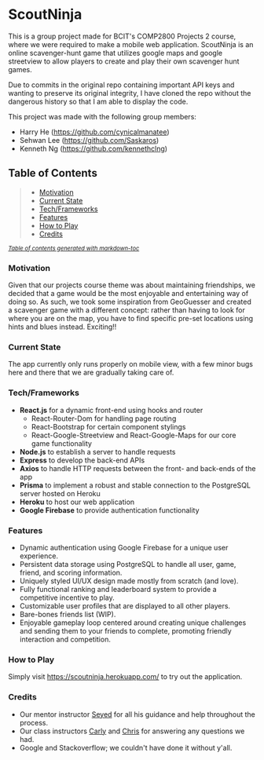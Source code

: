 # ScoutNinja

This is a group project made for BCIT's COMP2800 Projects 2 course, where we were required to make a mobile web application.
ScoutNinja is an online scavenger-hunt game that utilizes google maps and google streetview to allow players to create and play their own scavenger hunt games.

Due to commits in the original repo containing important API keys and wanting to preserve its original integrity, I have cloned the repo without the dangerous history so that I am able to display the code.

This project was made with the following group members:

- Harry He (https://github.com/cynicalmanatee)
- Sehwan Lee (https://github.com/Saskaros)
- Kenneth Ng (https://github.com/kennethclng)

## Table of Contents

>  - [Motivation](#motivation)
>  - [Current State](#current-state)
>  - [Tech/Frameworks](#tech-frameworks)
>  - [Features](#features)
>  - [How to Play](#how-to-play)
>  - [Credits](#credits)

<small><i><a href='http://ecotrust-canada.github.io/markdown-toc/'>Table of contents generated with markdown-toc</a></i></small>

### Motivation

Given that our projects course theme was about maintaining friendships, we decided that a game would be the most enjoyable and entertaining way of doing so. As such, we took some inspiration from GeoGuesser and created a scavenger game with a different concept: rather than having to look for where you are on the map, you have to find specific pre-set locations using hints and blues instead. Exciting!!

### Current State

The app currently only runs properly on mobile view, with a few minor bugs here and there that we are gradually taking care of.

### Tech/Frameworks

- **React.js** for a dynamic front-end using hooks and router
  - React-Router-Dom for handling page routing
  - React-Bootstrap for certain component stylings
  - React-Google-Streetview and React-Google-Maps for our core game functionality
- **Node.js** to establish a server to handle requests
- **Express** to develop the back-end APIs
- **Axios** to handle HTTP requests between the front- and back-ends of the app
- **Prisma** to implement a robust and stable connection to the PostgreSQL server hosted on Heroku
- **Heroku** to host our web application
- **Google Firebase** to provide authentication functionality

### Features

- Dynamic authentication using Google Firebase for a unique user experience.
- Persistent data storage using PostgreSQL to handle all user, game, friend, and scoring information.
- Uniquely styled UI/UX design made mostly from scratch (and love).
- Fully functional ranking and leaderboard system to provide a competitive incentive to play.
- Customizable user profiles that are displayed to all other players.
- Bare-bones friends list (WIP).
- Enjoyable gameplay loop centered around creating unique challenges and sending them to your friends to complete, promoting friendly interaction and competition.

### How to Play

Simply visit https://scoutninja.herokuapp.com/ to try out the application.

### Credits

- Our mentor instructor [Seyed](https://github.com/seyedbcit) for all his guidance and help throughout the process.
- Our class instructors [Carly](https://github.com/orrbcit) and [Chris](https://github.com/chris-thompson) for answering any questions we had.
- Google and Stackoverflow; we couldn't have done it without y'all.
